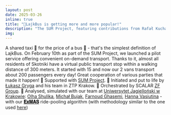 ```yaml
---
layout: post
date: 2025-03-26
inline: true
title: "🎉LajkBus is getting more and more popular!"
description: "The SUM Project, featuring contributions from Rafał Kucharski's team, launched LajkBus, an innovative shared taxi service in Skotniki. This on-demand transport initiative now serves 200 passengers daily, demonstrating the success of collaboration and cutting-edge ride-pooling algorithms like ExMAS, developed at Jagiellonian University."
img:   
---
```


A shared taxi 🚕 for the price of a bus 🚌 - that's the simplest definition of LajkBus. On February 10th as part of the SUM Project, we launched a pilot service offering convenient on-demand transport. Thanks to it, almost all residents of Skotniki have a virtual public transport stop within a walking distance of 300 meters. It started with 15 and now our 2 vans transport about 2️00 passengers every day! 
Great cooperation of various parties that made it happen!
🔵 Supported with [SUM Project]( https://www.linkedin.com/company/sum-project-horizon-europe/).
🔵 Initiated and put to life by [Łukasz Gryga]( https://www.linkedin.com/in/%C5%82ukasz-gryga-b71b89188/) and his team in ZTP Krakow.
🔵 Orchestrated by SCALAR [ZF Group]( https://www.linkedin.com/company/zf-group/).
🔵 Analysed, simulated with our team at [Uniwersytet Jagielloński w Krakowie]( https://www.linkedin.com/school/uniwersytet-jagiellonski-w-krakowie/): [Olha Shulika](https://www.rafalkucharskilab.pl/research/olha_shulika/), [Michał Bujak](https://www.rafalkucharskilab.pl/research/michal_bujak/), [Farnoud Ghasemi](https://www.rafalkucharskilab.pl/research/farnoud_ghasemi/), [Hanna Vasiutina](https://www.rafalkucharskilab.pl/research/hanna_vasiutina/) - with our [**𝐄𝐱𝐌𝐀𝐒**](https://lnkd.in/gz5D3NuH) ride-pooling algorithm (with methodology similar to the one used [here](https://arxiv.org/pdf/2312.07191))
